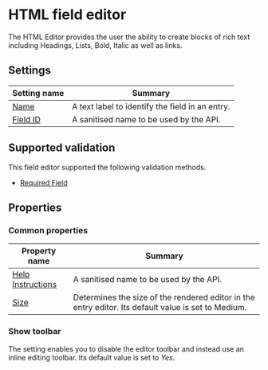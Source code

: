 # HTML field editor
The HTML Editor provides the user the ability to create blocks of rich text including Headings, Lists, Bold, Italic as well as links.

## Settings
| Setting name | Summary|
| ---| --- |
| [Name](/content-types/field-editors/field-settings.md#name) | A text label to identify the field in an entry.|
| [Field ID](/content-types/field-editors/field-settings.md#field-id) | A sanitised name to be used by the API. |

## Supported validation
This field editor supported the following validation methods.

- [Required Field](/content-types/validation/required-validation.md)


## Properties

### Common properties
| Property name | Summary|
| ---| --- |
| [Help Instructions](/content-types/field-editors/field-properties.md#help-instructions) | A sanitised name to be used by the API. |
| [Size](/content-types/field-editors/field-properties.md#editor-size) | Determines the size of the rendered editor in the entry editor. Its default value is set to Medium. |
  
### Show toolbar
The setting enables you to disable the editor toolbar and instead use an inline editing toolbar. Its default value is set to *Yes*.


